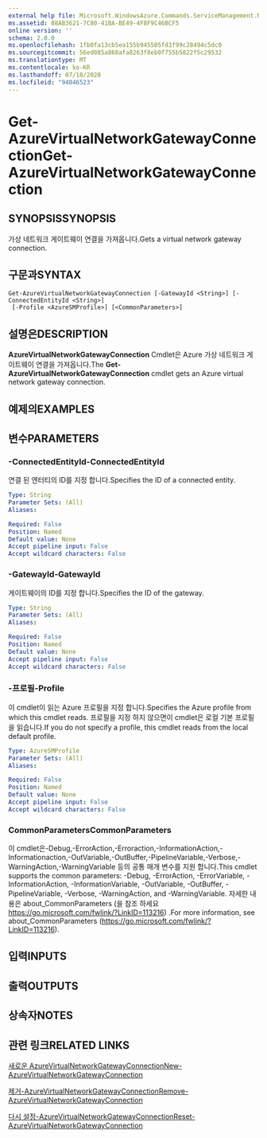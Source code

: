```yaml
---
external help file: Microsoft.WindowsAzure.Commands.ServiceManagement.Network.dll-Help.xml
ms.assetid: 88AB3621-7C80-41BA-BE49-4F8F9C46BCF5
online version: ''
schema: 2.0.0
ms.openlocfilehash: 1fb0fa13cb5ea155b945505fd3f99c28494c5dc0
ms.sourcegitcommit: 56ed085a868afa8263f8eb0f755b5822f5c29532
ms.translationtype: MT
ms.contentlocale: ko-KR
ms.lasthandoff: 07/18/2020
ms.locfileid: "94046523"
---
```

# <span data-ttu-id="2ba28-101">Get-AzureVirtualNetworkGatewayConnection</span><span class="sxs-lookup"><span data-stu-id="2ba28-101">Get-AzureVirtualNetworkGatewayConnection</span></span>

## <span data-ttu-id="2ba28-102">SYNOPSIS</span><span class="sxs-lookup"><span data-stu-id="2ba28-102">SYNOPSIS</span></span>
<span data-ttu-id="2ba28-103">가상 네트워크 게이트웨이 연결을 가져옵니다.</span><span class="sxs-lookup"><span data-stu-id="2ba28-103">Gets a virtual network gateway connection.</span></span>

## <span data-ttu-id="2ba28-104">구문과</span><span class="sxs-lookup"><span data-stu-id="2ba28-104">SYNTAX</span></span>

```
Get-AzureVirtualNetworkGatewayConnection [-GatewayId <String>] [-ConnectedEntityId <String>]
 [-Profile <AzureSMProfile>] [<CommonParameters>]
```

## <span data-ttu-id="2ba28-105">설명은</span><span class="sxs-lookup"><span data-stu-id="2ba28-105">DESCRIPTION</span></span>
<span data-ttu-id="2ba28-106">**AzureVirtualNetworkGatewayConnection** Cmdlet은 Azure 가상 네트워크 게이트웨이 연결을 가져옵니다.</span><span class="sxs-lookup"><span data-stu-id="2ba28-106">The **Get-AzureVirtualNetworkGatewayConnection** cmdlet gets an Azure virtual network gateway connection.</span></span>

## <span data-ttu-id="2ba28-107">예제의</span><span class="sxs-lookup"><span data-stu-id="2ba28-107">EXAMPLES</span></span>

## <span data-ttu-id="2ba28-108">변수</span><span class="sxs-lookup"><span data-stu-id="2ba28-108">PARAMETERS</span></span>

### <span data-ttu-id="2ba28-109">-ConnectedEntityId</span><span class="sxs-lookup"><span data-stu-id="2ba28-109">-ConnectedEntityId</span></span>
<span data-ttu-id="2ba28-110">연결 된 엔터티의 ID를 지정 합니다.</span><span class="sxs-lookup"><span data-stu-id="2ba28-110">Specifies the ID of a connected entity.</span></span>

```yaml
Type: String
Parameter Sets: (All)
Aliases: 

Required: False
Position: Named
Default value: None
Accept pipeline input: False
Accept wildcard characters: False
```

### <span data-ttu-id="2ba28-111">-GatewayId</span><span class="sxs-lookup"><span data-stu-id="2ba28-111">-GatewayId</span></span>
<span data-ttu-id="2ba28-112">게이트웨이의 ID를 지정 합니다.</span><span class="sxs-lookup"><span data-stu-id="2ba28-112">Specifies the ID of the gateway.</span></span>

```yaml
Type: String
Parameter Sets: (All)
Aliases: 

Required: False
Position: Named
Default value: None
Accept pipeline input: False
Accept wildcard characters: False
```

### <span data-ttu-id="2ba28-113">-프로필</span><span class="sxs-lookup"><span data-stu-id="2ba28-113">-Profile</span></span>
<span data-ttu-id="2ba28-114">이 cmdlet이 읽는 Azure 프로필을 지정 합니다.</span><span class="sxs-lookup"><span data-stu-id="2ba28-114">Specifies the Azure profile from which this cmdlet reads.</span></span>
<span data-ttu-id="2ba28-115">프로필을 지정 하지 않으면이 cmdlet은 로컬 기본 프로필을 읽습니다.</span><span class="sxs-lookup"><span data-stu-id="2ba28-115">If you do not specify a profile, this cmdlet reads from the local default profile.</span></span>

```yaml
Type: AzureSMProfile
Parameter Sets: (All)
Aliases: 

Required: False
Position: Named
Default value: None
Accept pipeline input: False
Accept wildcard characters: False
```

### <span data-ttu-id="2ba28-116">CommonParameters</span><span class="sxs-lookup"><span data-stu-id="2ba28-116">CommonParameters</span></span>
<span data-ttu-id="2ba28-117">이 cmdlet은-Debug,-ErrorAction,-Erroraction,-InformationAction,-Informationaction,-OutVariable,-OutBuffer,-PipelineVariable,-Verbose,-WarningAction,-WarningVariable 등의 공통 매개 변수를 지원 합니다.</span><span class="sxs-lookup"><span data-stu-id="2ba28-117">This cmdlet supports the common parameters: -Debug, -ErrorAction, -ErrorVariable, -InformationAction, -InformationVariable, -OutVariable, -OutBuffer, -PipelineVariable, -Verbose, -WarningAction, and -WarningVariable.</span></span> <span data-ttu-id="2ba28-118">자세한 내용은 about_CommonParameters (을 참조 하세요 https://go.microsoft.com/fwlink/?LinkID=113216) .</span><span class="sxs-lookup"><span data-stu-id="2ba28-118">For more information, see about_CommonParameters (https://go.microsoft.com/fwlink/?LinkID=113216).</span></span>

## <span data-ttu-id="2ba28-119">입력</span><span class="sxs-lookup"><span data-stu-id="2ba28-119">INPUTS</span></span>

## <span data-ttu-id="2ba28-120">출력</span><span class="sxs-lookup"><span data-stu-id="2ba28-120">OUTPUTS</span></span>

## <span data-ttu-id="2ba28-121">상속자</span><span class="sxs-lookup"><span data-stu-id="2ba28-121">NOTES</span></span>

## <span data-ttu-id="2ba28-122">관련 링크</span><span class="sxs-lookup"><span data-stu-id="2ba28-122">RELATED LINKS</span></span>

[<span data-ttu-id="2ba28-123">새로운 AzureVirtualNetworkGatewayConnection</span><span class="sxs-lookup"><span data-stu-id="2ba28-123">New-AzureVirtualNetworkGatewayConnection</span></span>](./New-AzureVirtualNetworkGatewayConnection.md)

[<span data-ttu-id="2ba28-124">제거-AzureVirtualNetworkGatewayConnection</span><span class="sxs-lookup"><span data-stu-id="2ba28-124">Remove-AzureVirtualNetworkGatewayConnection</span></span>](./Remove-AzureVirtualNetworkGatewayConnection.md)

[<span data-ttu-id="2ba28-125">다시 설정-AzureVirtualNetworkGatewayConnection</span><span class="sxs-lookup"><span data-stu-id="2ba28-125">Reset-AzureVirtualNetworkGatewayConnection</span></span>](./Reset-AzureVirtualNetworkGatewayConnection.md)
